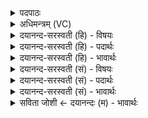 <details><summary>पदपाठः</summary>

स॒मु॒द्राय॑। शि॒शु॒मारा॒निति॑ शिशु॒ऽमारा॑न्। आ। ल॒भ॒ते॒। प॒र्जन्या॑य। म॒ण्डूका॑न्। अ॒द्भ्य इत्य॒प्ऽभ्यः। मत्स्या॑न्। मि॒त्राय॑। कु॒ली॒पया॑न्। वरु॑णाय। ना॒क्रान्। २१।
</details>

<details><summary>अधिमन्त्रम् (VC)</summary>

- वरुणो देवता
- प्रजापतिर्ऋषिः
- बृहती
- मध्यमः
</details>

<details><summary>दयानन्द-सरस्वती (हि) - विषयः</summary>

फिर कौन किसके अर्थ सेवन करने चाहियें, इस विषय को अगले मन्त्र में कहा हैं ॥
</details>

<details><summary>दयानन्द-सरस्वती (हि) - पदार्थः</summary>

पदार्थान्वयभाषाः -  हे मनुष्यो ! जैसे जल के जीवों की पालना करने को जाननेवाला जन (समुद्राय) महाजलाशय समुद्र के किये (शिशुमारान्) जो अपने बालकों को मार डालते हैं, उन शिशुमारों (पर्जन्याय) मेघ के लिये (मण्डूकान्) मेंडकों (अद्भ्यः) जलों के लिये (मत्स्यान्) मछलियों (मित्राय) मित्र के समान सुख देते हुए सूर्य्य के लिये (कुलीपयान्) कुलीपय नाम के जंगली पशुओं और (वरुणाय) वरुण के लिये (नाक्रान्) नाके मगर जलजन्तुओं को (आ, लभते) अच्छे प्रकार प्राप्त होता है, वैसे तुम भी प्राप्त होओ ॥२१ ॥
</details>

<details><summary>दयानन्द-सरस्वती (हि) - भावार्थः</summary>

भावार्थभाषाः -  जैसे जलचर जन्तुओं के गुण जाननेवाले पुरुष उन जल के जन्तुओं को बढ़ा वा पकड़ सकते हैं, वैसा आचरण और लोग भी करें। २१ ॥
</details>

<details><summary>दयानन्द-सरस्वती (सं) - विषयः</summary>

पुनः के किमर्था सेवनीया इत्याह ॥
</details>

<details><summary>दयानन्द-सरस्वती (सं) - पदार्थः</summary>

पदार्थान्वयभाषाः -  हे मनुष्याः ! यथा जलजन्तुपालनवित्समुद्राय शिशुमारान् पर्जन्याय मण्डूकानद्भ्यो मत्स्यान् मित्राय कुलीपयान् वरुणाय नाक्रानालभते तथा यूयमप्यालभध्वम् ॥२१ ॥
</details>

<details><summary>दयानन्द-सरस्वती (सं) - भावार्थः</summary>

भावार्थभाषाः -  यथा जलचरजन्तुगुणविदस्तान् वर्धयितुं निग्रहीतुं वा शक्नुवन्ति तथाऽन्येऽप्याचरन्तु ॥२१ ॥
</details>

<details><summary>सविता जोशी ← दयानन्दः (म) - भावार्थः</summary>

भावार्थभाषाः -  जलचर जीवांचे गुण जाणणारे जलचर संशोधक त्या जलातील जीवांची वाढ करू शकतात किंवा पकडू शकतात तसे इतर लोकांनीही वागावे.
</details>